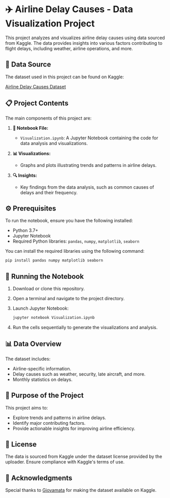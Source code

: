# ✈️ Airline Delay Causes - Data Visualization Project

This project analyzes and visualizes airline delay causes using data sourced from Kaggle. The data provides insights into various factors contributing to flight delays, including weather, airline operations, and more.

## 📂 Data Source
The dataset used in this project can be found on Kaggle:

[Airline Delay Causes Dataset](https://www.kaggle.com/datasets/giovamata/airlinedelaycauses?resource=download)

## 📋 Project Contents

The main components of this project are:

1. **📓 Notebook File:**
   - `Visualization.ipynb`: A Jupyter Notebook containing the code for data analysis and visualizations.

2. **📊 Visualizations:**
   - Graphs and plots illustrating trends and patterns in airline delays.

3. **🔍 Insights:**
   - Key findings from the data analysis, such as common causes of delays and their frequency.

## ⚙️ Prerequisites

To run the notebook, ensure you have the following installed:

- Python 3.7+
- Jupyter Notebook
- Required Python libraries: `pandas`, `numpy`, `matplotlib`, `seaborn`

You can install the required libraries using the following command:

```bash
pip install pandas numpy matplotlib seaborn
```

## 🚀 Running the Notebook

1. Download or clone this repository.
2. Open a terminal and navigate to the project directory.
3. Launch Jupyter Notebook:

   ```bash
   jupyter notebook Visualization.ipynb
   ```

4. Run the cells sequentially to generate the visualizations and analysis.

## 📊 Data Overview

The dataset includes:

- Airline-specific information.
- Delay causes such as weather, security, late aircraft, and more.
- Monthly statistics on delays.

## 🎯 Purpose of the Project
This project aims to:

- Explore trends and patterns in airline delays.
- Identify major contributing factors.
- Provide actionable insights for improving airline efficiency.

## 📜 License
The data is sourced from Kaggle under the dataset license provided by the uploader. Ensure compliance with Kaggle's terms of use.

## 🙏 Acknowledgments
Special thanks to [Giovamata](https://www.kaggle.com/giovamata) for making the dataset available on Kaggle.
